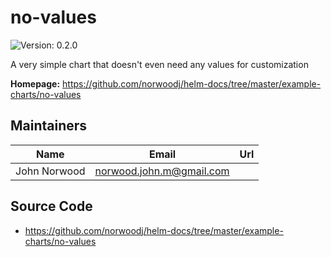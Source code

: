 # no-values

![Version: 0.2.0](https://img.shields.io/badge/Version-0.2.0-informational?style=flat-square)

A very simple chart that doesn't even need any values for customization

**Homepage:** <https://github.com/norwoodj/helm-docs/tree/master/example-charts/no-values>

## Maintainers

| Name | Email | Url |
| ---- | ------ | --- |
| John Norwood | <norwood.john.m@gmail.com> |  |

## Source Code

* <https://github.com/norwoodj/helm-docs/tree/master/example-charts/no-values>

